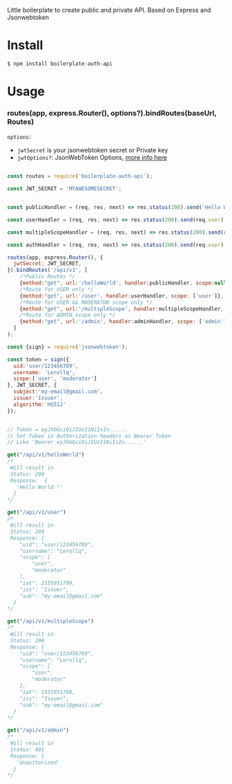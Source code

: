 Little boilerplate to create public and private API.
Based on Express and Jsonwebtoken


# Install

```bash
$ npm install boilerplate-auth-api
```

# Usage

### routes(app, express.Router(), options?).bindRoutes(baseUrl, Routes)

`options`:
 * `jwtSecret` is your jsonwebtoken secret or Private key
 * `jwtOptions?`: JsonWebToken Options, [more info here](https://github.com/auth0/node-jsonwebtoken/blob/master/README.md#jwtverifytoken-secretorpublickey-options-callback)

```js

const routes = require('boilerplate-auth-api');

const JWT_SECRET = 'MYAWESOMESECRET';


const publicHandler = (req, res, next) => res.status(200).send('Hello World !');

const userHandler = (req, res, next) => res.status(200).send(req.user);

const multipleScopeHandler = (req, res, next) => res.status(200).send(req.user);

const authHandler = (req, res, next) => res.status(200).send(req.user);

routes(app, express.Router(), {
  jwtSecret: JWT_SECRET,
}).bindRoutes('/api/v1', [
    /*Public Routes */
    {method:"get", url:'/helloWorld', handler:publicHandler, scope:null},
    /*Route for USER only */
    {method:"get", url:'/user', handler:userHandler, scope: ['user']},
    /*Route for USER && MODERATOR scope only */
    {method:"get", url:'/multipleScope', handler:multipleScopeHandler, scope: ['user', 'moderator']},
    /*Route for ADMIN scope only */
    {method:"get", url:'/admin', handler:adminHandler, scope: ['admin']},
  ]
);

```

```js
const {sign} = require('jsonwebtoken');

const token = sign({
  uid:'user/123456789',
  username: 'Lerollq',
  scope:['user', 'moderator']
}, JWT_SECRET, {
  subject:'my-email@gmail.com',
  issuer:'Issuer',
  algorithm:'HS512'
});


// Token = eyJhbGciOiJIUzI1NiIsIn......
// Set Token in Authorization headers as Bearer Token
// Like 'Bearer eyJhbGciOiJIUzI1NiIsIn......'

get("/api/v1/helloWorld")
/*
 Will result in
 Status: 200
 Response:  {
   'Hello World !'
  }
*/

get("/api/v1/user")
/*
 Will result in
 Status: 200
 Response: {
    "uid": "user/123456789",
    "username": "Lerollq",
    "scope": [
        "user",
        "moderator"
    ],
    "iat": 1555951799,
    "iss": "Issuer",
    "sub": "my-email@gmail.com"
  }
*/

get("/api/v1/multipleScope")
/*
 Will result in
 Status: 200
 Response: {
    "uid": "user/123456789",
    "username": "Lerollq",
    "scope": [
        "user",
        "moderator"
    ],
    "iat": 1555951799,
    "iss": "Issuer",
    "sub": "my-email@gmail.com"
  }
*/

get("/api/v1/admin")
/* 
 Will result in
 Status: 401
 Response: {
   'Unauthorized'
  }
*/

```